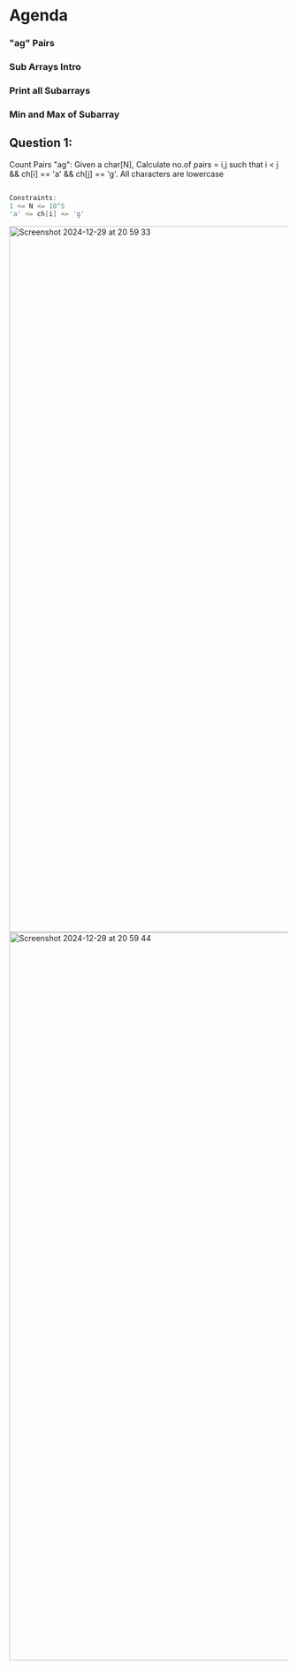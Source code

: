 # Agenda
### "ag" Pairs
### Sub Arrays Intro
### Print all Subarrays
### Min and Max of Subarray


## Question 1: 

Count Pairs "ag": Given a char[N], Calculate no.of pairs = i,j such that i < j && ch[i] == 'a' && ch[j] == 'g'. All characters are lowercase

```java

Constraints:
1 <= N <= 10^5
'a' <= ch[i] <= 'g'

```

<img width="1276" alt="Screenshot 2024-12-29 at 20 59 33" src="https://github.com/user-attachments/assets/f2e229da-ed74-46bc-a110-23f285b788d9" />
<img width="1316" alt="Screenshot 2024-12-29 at 20 59 44" src="https://github.com/user-attachments/assets/4c8169fd-38e7-4f00-a69f-74f82173056b" />

